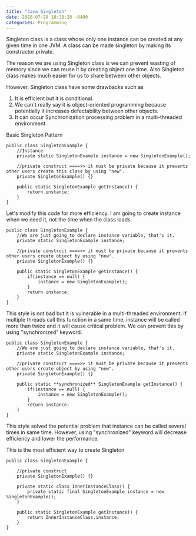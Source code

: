```yaml
---
title: "Java Singleton"
date: 2020-07-29 18:39:28 -0400
categories: Programming
---
```

Singleton class is a class whose only one instance can be created at any given time in one JVM.
A class can be made singleton by making its constructor private.

The reason we are using Singleton class is we can prevent wasting of memory since we can reuse it by creating object one time.
Also Singleton class makes much easier for us to share between other objects.

However, Singleton class have some drawbacks such as
1. It is efficient but it is conditional.
2. We can't really say it is object-oriented programming because potentially it increases defectability between other objects.
3. It can occur Synchronization processing problem in a multi-threaded environment. 

Basic Singleton Pattern

    public class SingletonExample {
        //Instance
        private static SingletonExample instance = new SingletonExample();
        
        //private construct ====>> it must be private because it prevents other users create this class by using "new".
        private SingletonExample() {}

        public static SingletonExample getInstance() {
            return instance;
        }
    }



Let's modify this code for more efficiency.
I am going to create instance when we need it, not the time when the class loads.

    
    public class SingletonExample {
        //We are just going to declare instance variable, that's it.
        private static SingletonExample instance;
        
        //private construct ====>> it must be private because it prevents other users create object by using "new".
        private SingletonExample() {}

        public static SingletonExample getInstance() {
            if(instance == null) {
                instance = new SingletonExample();
            }
            return instance;
        }
    }
    
This style is not bad but it is vulnerable in a multi-threaded environment.
If multiple threads call this function in a same time, instance will be called more than twice and it will cause critical problem.
We can prevent this by using "synchronized" keyword.
    
    
    public class SingletonExample {
        //We are just going to declare instance variable, that's it.
        private static SingletonExample instance;
        
        //private construct ====>> it must be private because it prevents other users create object by using "new".
        private SingletonExample() {}

        public static **synchronized** SingletonExample getInstance() {
            if(instance == null) {
                instance = new SingletonExample();
            }
            return instance;
        }
    }

This style solved the potential problem that instance can be called several times in same time.
However, using "synchronized" keyword will decrease efficiency and lower the performance.


This is the most efficient way to create Singleton


    public class SingletonExample {
    
        //private construct
        private SingletonExample() {}

        private static class InnerInstanceClass() {
            private static final SingletonExample instance = new SingletonExample();
        }

        public static SingletonExample getInstance() {
            return InnerInstanceClass.instance;
        }
    }

